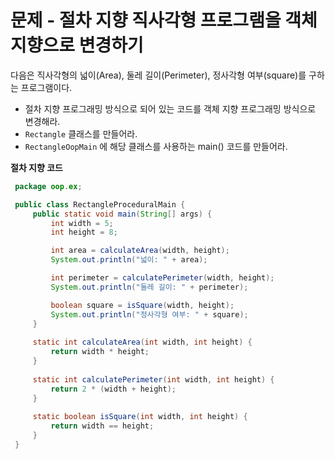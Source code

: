 # 문제 - 절차 지향 직사각형 프로그램을 객체 지향으로 변경하기
다음은 직사각형의 넓이(Area), 둘레 길이(Perimeter), 정사각형 여부(square)를 구하는 프로그램이다.

- 절차 지향 프로그래밍 방식으로 되어 있는 코드를 객체 지향 프로그래밍 방식으로 변경해라.
- `Rectangle` 클래스를 만들어라.
- `RectangleOopMain` 에 해당 클래스를 사용하는 main() 코드를 만들어라.


**절차 지향 코드**  

```java
 package oop.ex;

 public class RectangleProceduralMain {
     public static void main(String[] args) {
         int width = 5;
         int height = 8;

         int area = calculateArea(width, height);
         System.out.println("넓이: " + area);

         int perimeter = calculatePerimeter(width, height);
         System.out.println("둘레 길이: " + perimeter);

         boolean square = isSquare(width, height);
         System.out.println("정사각형 여부: " + square);
     }
     
     static int calculateArea(int width, int height) {
         return width * height;
     }
     
     static int calculatePerimeter(int width, int height) {
         return 2 * (width + height);
     }
     
     static boolean isSquare(int width, int height) {
         return width == height;
     }
 }
 
```